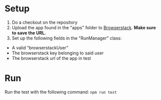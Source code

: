 # Setup
1. Do a checkout on the repository
2. Upload the app found in the "apps" folder to [Browserstack](https://www.browserstack.com/docs/app-automate/api-reference/appium/apps#upload-an-app). **Make sure to save the URL.**
3. Set up the following fields in the "RunManager" class:
-	A valid “browserstackUser”
-	The browserstack key belonging to said user
-	The browserstack url of the app in test

# Run
Run the test with the following command:
`npm run test`
